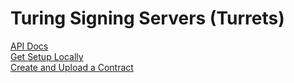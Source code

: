 # Turing Signing Servers (Turrets)

[API Docs](https://www.notion.so/tyvdh/Turing-Signing-Servers-661f3ff0de5143c1bd3c6fb52ae88dae)  
[Get Setup Locally](https://youtu.be/StYbvqQnyuc)  
[Create and Upload a Contract](https://youtu.be/n_XQV53YkyA)  
